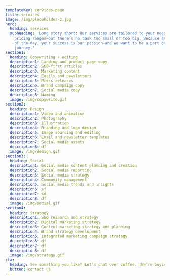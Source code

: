 ```yaml
---
templateKey: services-page
title: services
image: /img/placeholder-2.jpg
hero:
  heading: services
  subheading: 'Long story short: Our services are tailored to your needs, so
    pricing ranges—but there’s no task too small or too big. Because at the end
    of the day, your success is our passion—and we want to be a part of your
    journey.'
section1:
  heading: Copywriting + editing
  description1: Landing and product page copy
  description2: SEO-first articles
  description3: Marketing content
  description4: Emails and newsletters
  description5: Press releases
  description6: Brand campaign copy
  description7: Social media copy
  description8: Naming
  image: /img/copywrite.gif
section2:
  heading: Design
  description1: Video and animation
  description2: Photography
  description3: Illustration
  description4: Branding and logo design
  description5: Image sourcing and editing
  description6: Email and newsletter templates
  description7: Social media assets
  description8: df
  image: /img/design.gif
section3:
  heading: Social
  description1: Social media content planning and creation
  description2: Social media reporting
  description3: Social media strategy
  description4: Community management
  description5: Social media trends and insights
  description6: sf
  description7: sd
  description8: df
  image: /img/social.gif
section4:
  heading: Strategy
  description1: SEO research and strategy
  description2: Digital marketing strategy
  description3: Content marketing strategy and planning
  description4: Brand strategy development
  description5: Integrated marketing campaign strategy
  description6: df
  description7: df
  description8: df
  image: /img/strategy.gif
cta:
  heading: See something you like? Let’s chat over coffee. (We’re buying.)
  button: contact us
---
```

